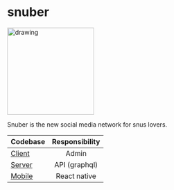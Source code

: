 
# snuber
<img src="https://github.com/JohnVicke/snuber/blob/master/snuberlogo1024.jpg" alt="drawing" width="200"/>

Snuber is the new social media network for snus lovers.

| Codebase | Responsibility |
| ------------- |:-------------:| 
| [Client](https://github.com/JohnVicke/snuber/tree/master/client)| Admin | 
| [Server](https://github.com/JohnVicke/snuber/tree/master/server) | API (graphql)|   
| [Mobile](https://github.com/JohnVicke/snuber/tree/master/mobile) | React native |
